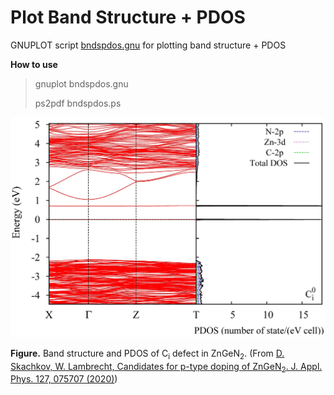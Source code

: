 # Plot Band Structure + PDOS

GNUPLOT script [bndspdos.gnu](bndspdos.gnu) for plotting band structure + PDOS

**How to use**
> gnuplot bndspdos.gnu
> 
> ps2pdf bndspdos.ps 




![GitHub Logo](https://github.com/Dmitry-Skachkov/Band-PDOS-plot/blob/main/bndspdos.jpg)

**Figure.** Band structure and PDOS of C<sub>i</sub> defect in ZnGeN<sub>2</sub>. (From [D. Skachkov, W. Lambrecht, Candidates for p-type doping of ZnGeN<sub>2</sub>. J. Appl. Phys. 127, 075707 (2020)](https://doi.org/10.1063/1.5132338)) 



